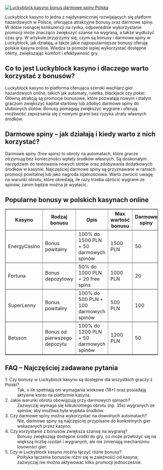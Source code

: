 [![Luckyblock kasyno bonus darmowe spiny Polska](https://123-caf.pages.dev/gitsignup.png)](https://vrmoo.ru/Bt82HjjY)

<div>   <p>Luckyblock kasyno to jedna z najdynamiczniej rozwijających się platform hazardowych w Polsce, oferująca atrakcyjne bonusy oraz darmowe spiny. W dobie rosnącej konkurencji na rynku, odpowiednie wykorzystanie promocji może znacząco zwiększyć szanse na wygraną, a także wydłużyć czas gry. W artykule przyjrzymy się, czym są bonusy i darmowe spiny w Luckyblock, jak działają, a także jakie najpopularniejsze bonusy oferują polskie kasyna online. Wiedza ta pomoże lepiej wykorzystać dostępne oferty, zwiększając komfort i efektywność gry.</p>      <h2>Co to jest Luckyblock kasyno i dlaczego warto korzystać z bonusów?</h2>   <p>Luckyblock kasyno to platforma oferująca szeroki wachlarz gier hazardowych online, takich jak automaty, ruletka, blackjack czy poker. Główną atrakcją są promocje bonusowe, które pozwalają nowym i stałym graczom zwiększyć kapitał startowy lub zdobyć darmowe spiny do ulubionych slotów. Bonusy pomagają zwiększyć wygrane i oferują możliwość zapoznania się z nowymi grami bez ryzyka utraty własnych środków.</p>      <h2>Darmowe spiny – jak działają i kiedy warto z nich korzystać?</h2>   <p>Darmowe spiny (free spins) to obroty na automatach, które gracze otrzymują bez konieczności wpłaty środków własnych. Są doskonałym narzędziem do testowania nowych slotów oraz zdobywania dodatkowych środków w kasynie. Najczęściej darmowe spiny są przyznawane w ramach promocji powitalnej lub jako nagroda lojalnościowa. Warto zwrócić uwagę na warunki obrotu, które określają, ile razy trzeba obrócić wygrane ze spinów, zanim będzie można je wypłacić.</p>      <h2>Popularne bonusy w polskich kasynach online</h2>   <table border="1" cellpadding="8" cellspacing="0">     <thead>       <tr>         <th>Kasyno</th>         <th>Rodzaj bonusu</th>         <th>Opis</th>         <th>Max wartość bonusu</th>         <th>Darmowe spiny</th>       </tr>     </thead>     <tbody>       <tr>         <td>EnergyCasino</td>         <td>Bonus powitalny</td>         <td>100% do 1500 PLN + 50 darmowych spinów</td>         <td>1500 PLN</td>         <td>50</td>       </tr>       <tr>         <td>Fortuna</td>         <td>Bonus depozytowy</td>         <td>50% do 1000 PLN + 20 free spins</td>         <td>1000 PLN</td>         <td>20</td>       </tr>       <tr>         <td>SuperLenny</td>         <td>Bonus powitalny</td>         <td>100% do 500 PLN + 100 darmowych spinów</td>         <td>500 PLN</td>         <td>100</td>       </tr>       <tr>         <td>Betsson</td>         <td>Bonus od pierwszego depozytu</td>         <td>100% do 1200 PLN + 50 darmowych spinów</td>         <td>1200 PLN</td>         <td>50</td>       </tr>     </tbody>   </table>      <h2>FAQ – Najczęściej zadawane pytania</h2>   <dl>     <dt>1. Czy bonusy w Luckyblock kasyno są dostępne dla wszystkich graczy z Polski?</dt>     <dd>Tak, o ile spełniają oni wymagania wiekowe (18+) oraz posiadają aktywne konto na platformie kasyna.</dd>        <dt>2. Jakie warunki obrotu obowiązują przy darmowych spinach?</dt>     <dd>Zazwyczaj wymaga się kilkukrotnego obrotu (np. 35x) wygranych ze spinów, aby możliwa była wypłata środków.</dd>        <dt>3. Czy darmowe spiny można wykorzystać na dowolnych automatach?</dt>     <dd>Nie, darmowe spiny są najczęściej przypisane do konkretnych gier wskazanych przez kasyno.</dd>        <dt>4. Czy korzystanie z bonusów zwiększa szansę na wygraną?</dt>     <dd>Bonusy zwiększają dostępne środki do gry, co może przełożyć się na większą liczbę rozdań i wygranych, ale nie zmieniają mechanizmu losowości gier.</dd>        <dt>5. Czy w Luckyblock kasyno można łączyć różne bonusy?</dt>     <dd>Polityka łączenia bonusów różni się w zależności od kasyna; zazwyczaj nie można aktywować kilku promocji jednocześnie.</dd>   </dl>   </div>